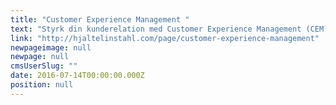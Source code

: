 ```yaml
---
title: "Customer Experience Management "
text: "Styrk din kunderelation med Customer Experience Management (CEM). Det er hovedbudskabet i flere rapporter, der har undersøgt sammenhængen mellem CEM og indtjeningsevne."
link: "http://hjaltelinstahl.com/page/customer-experience-management"
newpageimage: null
newpage: null
cmsUserSlug: ""
date: 2016-07-14T00:00:00.000Z
position: null
---
```


